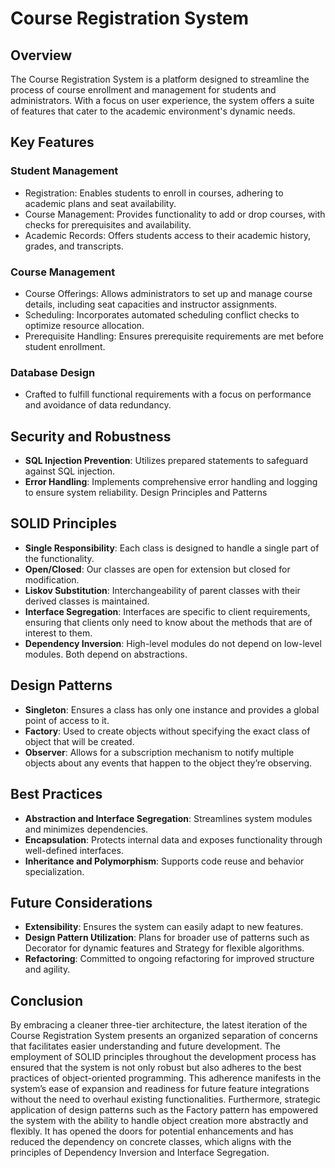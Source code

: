 # Course Registration System

## Overview

The Course Registration System is a platform designed to streamline the process of course enrollment and management for students and administrators. With a focus on user experience, the system offers a suite of features that cater to the academic environment's dynamic needs.

## Key Features

### Student Management

- Registration: Enables students to enroll in courses, adhering to academic plans and seat availability.
- Course Management: Provides functionality to add or drop courses, with checks for prerequisites and availability.
- Academic Records: Offers students access to their academic history, grades, and transcripts.

### Course Management

- Course Offerings: Allows administrators to set up and manage course details, including seat capacities and instructor assignments.
- Scheduling: Incorporates automated scheduling conflict checks to optimize resource allocation.
- Prerequisite Handling: Ensures prerequisite requirements are met before student enrollment.

### Database Design

- Crafted to fulfill functional requirements with a focus on performance and avoidance of data redundancy.

## Security and Robustness

- **SQL Injection Prevention**: Utilizes prepared statements to safeguard against SQL injection.
- **Error Handling**: Implements comprehensive error handling and logging to ensure system reliability.
Design Principles and Patterns

## SOLID Principles

- **Single Responsibility**: Each class is designed to handle a single part of the functionality.
- **Open/Closed**: Our classes are open for extension but closed for modification.
- **Liskov Substitution**: Interchangeability of parent classes with their derived classes is maintained.
- **Interface Segregation**: Interfaces are specific to client requirements, ensuring that clients only need to know about the methods that are of interest to them.
- **Dependency Inversion**: High-level modules do not depend on low-level modules. Both depend on abstractions.

## Design Patterns

- **Singleton**: Ensures a class has only one instance and provides a global point of access to it.
- **Factory**: Used to create objects without specifying the exact class of object that will be created.
- **Observer**: Allows for a subscription mechanism to notify multiple objects about any events that happen to the object they’re observing.

## Best Practices

- **Abstraction and Interface Segregation**: Streamlines system modules and minimizes dependencies.
- **Encapsulation**: Protects internal data and exposes functionality through well-defined interfaces.
- **Inheritance and Polymorphism**: Supports code reuse and behavior specialization.

## Future Considerations

- **Extensibility**: Ensures the system can easily adapt to new features.
- **Design Pattern Utilization**: Plans for broader use of patterns such as Decorator for dynamic features and Strategy for flexible algorithms.
- **Refactoring**: Committed to ongoing refactoring for improved structure and agility.

## Conclusion

By embracing a cleaner three-tier architecture, the latest iteration of the Course Registration System presents an organized separation of concerns that facilitates easier understanding and future development. The employment of SOLID principles throughout the development process has ensured that the system is not only robust but also adheres to the best practices of object-oriented programming. This adherence manifests in the system’s ease of expansion and readiness for future feature integrations without the need to overhaul existing functionalities. Furthermore, strategic application of design patterns such as the Factory pattern has empowered the system with the ability to handle object creation more abstractly and flexibly. It has opened the doors for potential enhancements and has reduced the dependency on concrete classes, which aligns with the principles of Dependency Inversion and Interface Segregation.
